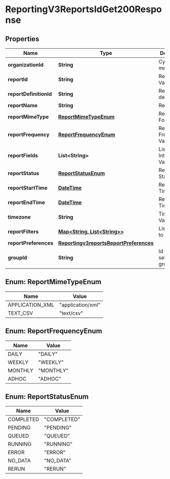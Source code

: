 
# ReportingV3ReportsIdGet200Response

## Properties
Name | Type | Description | Notes
------------ | ------------- | ------------- | -------------
**organizationId** | **String** | CyberSource merchant id |  [optional]
**reportId** | **String** | Report ID Value |  [optional]
**reportDefinitionId** | **String** | Report definition Id |  [optional]
**reportName** | **String** | Report Name |  [optional]
**reportMimeType** | [**ReportMimeTypeEnum**](#ReportMimeTypeEnum) | Report Format |  [optional]
**reportFrequency** | [**ReportFrequencyEnum**](#ReportFrequencyEnum) | Report Frequency Value |  [optional]
**reportFields** | **List&lt;String&gt;** | List of Integer Values |  [optional]
**reportStatus** | [**ReportStatusEnum**](#ReportStatusEnum) | Report Status Value |  [optional]
**reportStartTime** | [**DateTime**](DateTime.md) | Report Start Time Value |  [optional]
**reportEndTime** | [**DateTime**](DateTime.md) | Report End Time Value |  [optional]
**timezone** | **String** | Time Zone Value |  [optional]
**reportFilters** | [**Map&lt;String, List&lt;String&gt;&gt;**](List.md) | List of filters to apply |  [optional]
**reportPreferences** | [**Reportingv3reportsReportPreferences**](Reportingv3reportsReportPreferences.md) |  |  [optional]
**groupId** | **String** | Id for selected group. |  [optional]


<a name="ReportMimeTypeEnum"></a>
## Enum: ReportMimeTypeEnum
Name | Value
---- | -----
APPLICATION_XML | &quot;application/xml&quot;
TEXT_CSV | &quot;text/csv&quot;


<a name="ReportFrequencyEnum"></a>
## Enum: ReportFrequencyEnum
Name | Value
---- | -----
DAILY | &quot;DAILY&quot;
WEEKLY | &quot;WEEKLY&quot;
MONTHLY | &quot;MONTHLY&quot;
ADHOC | &quot;ADHOC&quot;


<a name="ReportStatusEnum"></a>
## Enum: ReportStatusEnum
Name | Value
---- | -----
COMPLETED | &quot;COMPLETED&quot;
PENDING | &quot;PENDING&quot;
QUEUED | &quot;QUEUED&quot;
RUNNING | &quot;RUNNING&quot;
ERROR | &quot;ERROR&quot;
NO_DATA | &quot;NO_DATA&quot;
RERUN | &quot;RERUN&quot;




